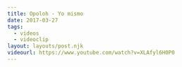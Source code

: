 ```yaml
---
title: Opoloh - Yo mismo
date: 2017-03-27
tags:
  - videos
  - videoclip
layout: layouts/post.njk
videourl: https://www.youtube.com/watch?v=XLAfyl6H0P0
---
```

